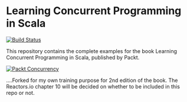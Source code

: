 Learning Concurrent Programming in Scala
========================================

[![Build Status](https://travis-ci.org/concurrent-programming-in-scala/learning-examples.svg?branch=master)](https://travis-ci.org/concurrent-programming-in-scala/learning-examples)

This repository contains the complete examples for the book Learning Concurrent Programming in Scala, published by Packt.

[![Packt Concurrency](concurrency-scala-book.jpg)](https://www.packtpub.com/application-development/learning-concurrent-programming-scala)

....Forked for my own training purpose for 2nd edition of the book. 
The Reactors.io chapter 10 will be decided on whether to be included in this repo or not. 

